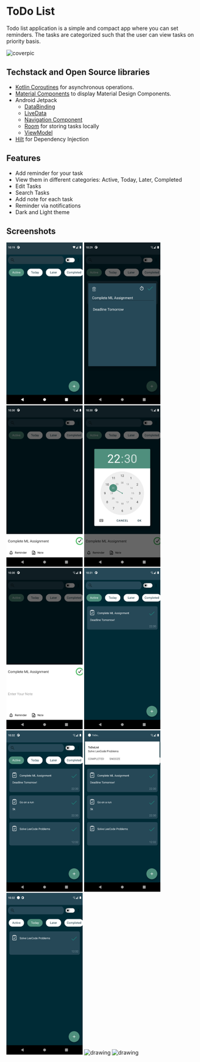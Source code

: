 # ToDo List

Todo list application is a simple and compact app where you can set reminders. The tasks are categorized such that the user can view tasks on priority basis.


![coverpic](https://user-images.githubusercontent.com/72992585/208755204-ebf6f6c6-4f7a-4897-8e67-c3df20ab069c.png)



## Techstack and Open Source libraries

- [Kotlin Coroutines](https://github.com/Kotlin/kotlinx.coroutines) for asynchronous operations.
- [Material Components](https://github.com/material-components/material-components-android)
 to display Material Design Components.
- Android Jetpack
    - [DataBinding](https://developer.android.com/topic/libraries/data-binding)
    - [LiveData](https://developer.android.com/topic/libraries/architecture/livedata)
    - [Navigation Component](https://developer.android.com/guide/navigation)
    - [Room](https://developer.android.com/topic/libraries/architecture/room) for storing tasks locally
    - [ViewModel](https://developer.android.com/topic/libraries/architecture/viewmodel)
- [Hilt](https://developer.android.com/training/dependency-injection/hilt-android) for
 Dependency Injection

## Features
- Add reminder for your task
- View them in different categories: Active, Today, Later, Completed
- Edit Tasks
- Search Tasks
- Add note for each task 
- Reminder via notifications
- Dark and Light theme

## Screenshots

<img src="https://github.com/MelDashti/ToDoList/blob/master/Screenshots/Screenshot_1671562175.png" alt="drawing" width="200"/> 
<img src="https://github.com/MelDashti/ToDoList/blob/master/Screenshots/Screenshot_1671562793.png" alt="drawing" width="200"/>
<img src="https://github.com/MelDashti/ToDoList/blob/master/Screenshots/Screenshot_1671562822.png" alt="drawing" width="200"/>
<img src="https://github.com/MelDashti/ToDoList/blob/master/Screenshots/Screenshot_1671562835.png" alt="drawing" width="200"/>
<img src="https://github.com/MelDashti/ToDoList/blob/master/Screenshots/Screenshot_1671562856.png" alt="drawing" width="200"/>
<img src="https://github.com/MelDashti/ToDoList/blob/master/Screenshots/Screenshot_1671562866.png" alt="drawing" width="200"/>
<img src="https://github.com/MelDashti/ToDoList/blob/master/Screenshots/Screenshot_1671562949.png" alt="drawing" width="200"/>
<img src="https://github.com/MelDashti/ToDoList/blob/master/Screenshots/Screenshot_1671562953.png" alt="drawing" width="200"/>
<img src="https://github.com/MelDashti/ToDoList/blob/master/Screenshots/Screenshot_1671562966.png" alt="drawing" width="200"/>
<img src="https://github.com/MelDashti/ToDoList/blob/master/Screenshots/Screenshot_1671562026.png" alt="drawing" width="200"/>
<img src="https://github.com/MelDashti/ToDoList/blob/master/Screenshots/Screenshot_1671562036.png" alt="drawing" width="200"/>











